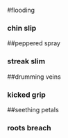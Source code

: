 #flooding 
### chin slip
##peppered spray
### streak slim
##drumming veins
### kicked grip
##seething petals
### roots breach
